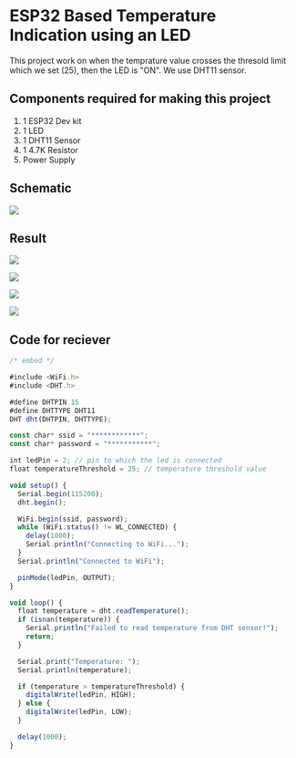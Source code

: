 
# ESP32 Based Temperature Indication using an LED

This project work on when the temprature value crosses the thresold limit which we set (25), then the LED is "ON". We use DHT11 sensor.



## Components required for making this project


1. 1 ESP32 Dev kit
2. 1 LED
3. 1 DHT11 Sensor
4. 1 4.7K Resistor
5. Power Supply 




## Schematic 

<img src="https://firebasestorage.googleapis.com/v0/b/esp32-temp-indicator.appspot.com/o/schematic.PNG?alt=media&token=370718b6-3ec2-47f0-af1c-cd0009cbfbda"></img>

## Result

<img src="https://firebasestorage.googleapis.com/v0/b/esp32-temp-indicator.appspot.com/o/Img4.jpeg?alt=media&token=d3819ef9-109a-4ecb-816b-d31f372b1423"></img>

<img src="https://firebasestorage.googleapis.com/v0/b/esp32-temp-indicator.appspot.com/o/Img1.jpeg?alt=media&token=c97011a8-fa8f-4727-9a05-0fdfa2e015b9"></img>

<img src="https://firebasestorage.googleapis.com/v0/b/esp32-temp-indicator.appspot.com/o/Img3.jpeg?alt=media&token=797c55c8-9fe9-452c-a3ff-fb957b74c928"></img>

<img src="https://firebasestorage.googleapis.com/v0/b/esp32-temp-indicator.appspot.com/o/Img2.jpeg?alt=media&token=ea925b81-c11a-4df3-a456-c8fcc991c12f"></img>









## Code for reciever

```javascript
/* embed */

#include <WiFi.h>
#include <DHT.h>

#define DHTPIN 15
#define DHTTYPE DHT11
DHT dht(DHTPIN, DHTTYPE);

const char* ssid = "************";
const char* password = "***********";

int ledPin = 2; // pin to which the led is connected
float temperatureThreshold = 25; // temperature threshold value

void setup() {
  Serial.begin(115200);
  dht.begin();

  WiFi.begin(ssid, password);
  while (WiFi.status() != WL_CONNECTED) {
    delay(1000);
    Serial.println("Connecting to WiFi...");
  }
  Serial.println("Connected to WiFi");

  pinMode(ledPin, OUTPUT);
}

void loop() {
  float temperature = dht.readTemperature();
  if (isnan(temperature)) {
    Serial.println("Failed to read temperature from DHT sensor!");
    return;
  }

  Serial.print("Temperature: ");
  Serial.println(temperature);

  if (temperature > temperatureThreshold) {
    digitalWrite(ledPin, HIGH);
  } else {
    digitalWrite(ledPin, LOW);
  }

  delay(1000);
}

